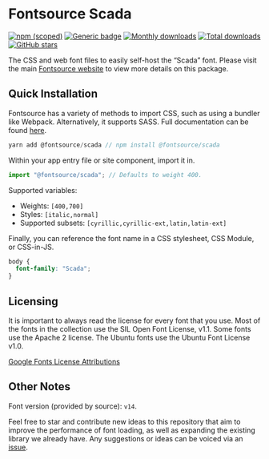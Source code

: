 # Fontsource Scada

[![npm (scoped)](https://img.shields.io/npm/v/@fontsource/scada?color=brightgreen)](https://www.npmjs.com/package/@fontsource/scada) [![Generic badge](https://img.shields.io/badge/fontsource-passing-brightgreen)](https://github.com/fontsource/fontsource) [![Monthly downloads](https://badgen.net/npm/dm/@fontsource/scada)](https://github.com/fontsource/fontsource) [![Total downloads](https://badgen.net/npm/dt/@fontsource/scada)](https://github.com/fontsource/fontsource) [![GitHub stars](https://img.shields.io/github/stars/fontsource/fontsource.svg?style=social&label=Star)](https://github.com/fontsource/fontsource/stargazers)

The CSS and web font files to easily self-host the “Scada” font. Please visit the main [Fontsource website](https://fontsource.org/fonts/scada) to view more details on this package.

## Quick Installation

Fontsource has a variety of methods to import CSS, such as using a bundler like Webpack. Alternatively, it supports SASS. Full documentation can be found [here](https://fontsource.org/docs/introduction).

```javascript
yarn add @fontsource/scada // npm install @fontsource/scada
```

Within your app entry file or site component, import it in.

```javascript
import "@fontsource/scada"; // Defaults to weight 400.
```

Supported variables:

- Weights: `[400,700]`
- Styles: `[italic,normal]`
- Supported subsets: `[cyrillic,cyrillic-ext,latin,latin-ext]`

Finally, you can reference the font name in a CSS stylesheet, CSS Module, or CSS-in-JS.

```css
body {
  font-family: "Scada";
}
```

## Licensing

It is important to always read the license for every font that you use.
Most of the fonts in the collection use the SIL Open Font License, v1.1. Some fonts use the Apache 2 license. The Ubuntu fonts use the Ubuntu Font License v1.0.

[Google Fonts License Attributions](https://fonts.google.com/attribution)

## Other Notes

Font version (provided by source): `v14`.

Feel free to star and contribute new ideas to this repository that aim to improve the performance of font loading, as well as expanding the existing library we already have. Any suggestions or ideas can be voiced via an [issue](https://github.com/fontsource/fontsource/issues).
